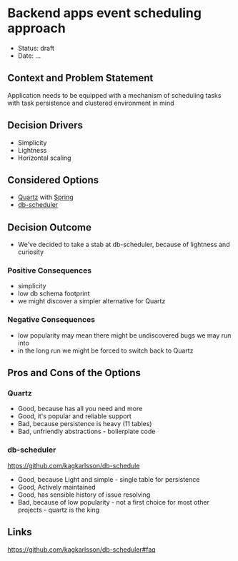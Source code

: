 # Backend apps event scheduling approach

* Status: draft
* Date: ...

## Context and Problem Statement

Application needs to be equipped with a mechanism of scheduling tasks with task persistence
and clustered environment in mind

## Decision Drivers

* Simplicity
* Lightness
* Horizontal scaling

## Considered Options

* [Quartz](http://www.quartz-scheduler.org/documentation/quartz-2.3.0/tutorials/tutorial-lesson-09.html) with [Spring](https://docs.spring.io/spring-boot/docs/2.1.18.RELEASE/reference/html/boot-features-quartz.html)
* [db-scheduler](https://github.com/kagkarlsson/db-scheduler)

## Decision Outcome

* We've decided to take a stab at db-scheduler, because of lightness and curiosity

### Positive Consequences

* simplicity
* low db schema footprint
* we might discover a simpler alternative for Quartz

### Negative Consequences

* low popularity may mean there might be undiscovered bugs we may run into
* in the long run we might be forced to switch back to Quartz

## Pros and Cons of the Options

### Quartz

* Good, because has all you need and more
* Good, it's popular and reliable support
* Bad, because persistence is heavy (11 tables)
* Bad, unfriendly abstractions - boilerplate code

### db-scheduler

https://github.com/kagkarlsson/db-schedule

* Good, because Light and simple - single table for persistence
* Good, Actively maintained
* Good, has sensible history of issue resolving
* Bad, because of low popularity - not a first choice for most other projects - quartz is the king

## Links

https://github.com/kagkarlsson/db-scheduler#faq
